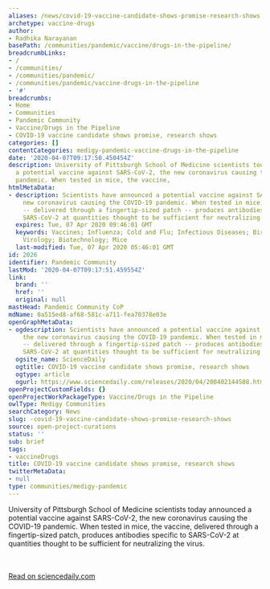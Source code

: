 ```yaml
---
aliases: /news/covid-19-vaccine-candidate-shows-promise-research-shows
archetype: vaccine-drugs
author:
- Radhika Narayanan
basePath: /communities/pandemic/vaccine/drugs-in-the-pipeline/
breadcrumbLinks:
- /
- /communities/
- /communities/pandemic/
- /communities/pandemic/vaccine-drugs-in-the-pipeline
- '#'
breadcrumbs:
- Home
- Communities
- Pandemic Community
- Vaccine/Drugs in the Pipeline
- COVID-19 vaccine candidate shows promise, research shows
categories: []
contentCategories: medigy-pandemic-vaccine-drugs-in-the-pipeline
date: '2020-04-07T09:17:50.450454Z'
description: University of Pittsburgh School of Medicine scientists today announced
  a potential vaccine against SARS-CoV-2, the new coronavirus causing the COVID-19
  pandemic. When tested in mice, the vaccine,
htmlMetaData:
- description: Scientists have announced a potential vaccine against SARS-CoV-2, the
    new coronavirus causing the COVID-19 pandemic. When tested in mice, the vaccine
    -- delivered through a fingertip-sized patch -- produces antibodies specific to
    SARS-CoV-2 at quantities thought to be sufficient for neutralizing the virus.
  expires: Tue, 07 Apr 2020 09:46:01 GMT
  keywords: Vaccines; Influenza; Cold and Flu; Infectious Diseases; Bird Flu Research;
    Virology; Biotechnology; Mice
  last-modified: Tue, 07 Apr 2020 05:46:01 GMT
id: 2026
identifier: Pandemic Community
lastMod: '2020-04-07T09:17:51.459554Z'
link:
  brand: ''
  href: ''
  original: null
mastHead: Pandemic Community CoP
mdName: 0a515ed8-af68-581c-a711-fea70378e03e
openGraphMetaData:
- ogdescription: Scientists have announced a potential vaccine against SARS-CoV-2,
    the new coronavirus causing the COVID-19 pandemic. When tested in mice, the vaccine
    -- delivered through a fingertip-sized patch -- produces antibodies specific to
    SARS-CoV-2 at quantities thought to be sufficient for neutralizing the virus.
  ogsite_name: ScienceDaily
  ogtitle: COVID-19 vaccine candidate shows promise, research shows
  ogtype: article
  ogurl: https://www.sciencedaily.com/releases/2020/04/200402144508.htm
openProjectCustomFields: {}
openProjectWorkPackageType: Vaccine/Drugs in the Pipeline
owlType: Medigy Communities
searchCategory: News
slug: -covid-19-vaccine-candidate-shows-promise-research-shows
source: open-project-curations
status: ''
sub: brief
tags:
- vaccineDrugs
title: COVID-19 vaccine candidate shows promise, research shows
twitterMetaData:
- null
type: communities/medigy-pandemic
---
```


University of Pittsburgh School of Medicine scientists today announced a potential vaccine against SARS-CoV-2, the new coronavirus causing the COVID-19 pandemic. When tested in mice, the vaccine, delivered through a fingertip-sized patch, produces antibodies specific to SARS-CoV-2 at quantities thought to be sufficient for neutralizing the virus.

<br><br><a target="_blank" href=https://www.sciencedaily.com/releases/2020/04/200402144508.htm>Read on sciencedaily.com</a>